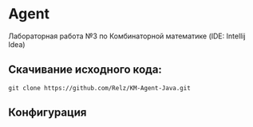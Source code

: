 # Agent
Лабораторная работа №3 по Комбинаторной математике (IDE: Intellij Idea)

## Скачивание исходного кода:
```git clone https://github.com/Relz/KM-Agent-Java.git```

## Конфигурация

